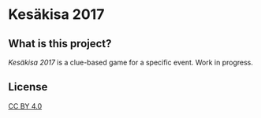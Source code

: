# Kesäkisa 2017

## What is this project?

_Kesäkisa 2017_ is a clue-based game for a specific event. Work in progress.

## License

[CC BY 4.0](https://creativecommons.org/licenses/by/4.0/)
